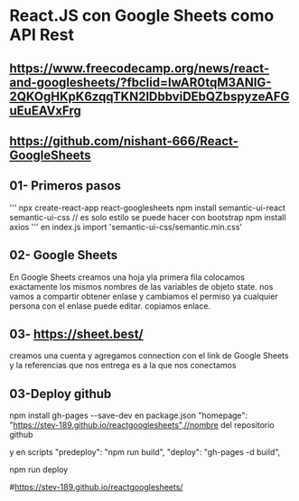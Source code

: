 # React.JS con Google Sheets como API Rest
## https://www.freecodecamp.org/news/react-and-googlesheets/?fbclid=IwAR0tqM3ANlG-2QKOgHKpK6zqqTKN2lDbbviDEbQZbspyzeAFGuEuEAVxFrg

## https://github.com/nishant-666/React-GoogleSheets
## 01- Primeros pasos
'''
npx create-react-app react-googlesheets
npm install semantic-ui-react semantic-ui-css // es solo estilo se puede hacer con bootstrap
npm install axios
'''
en index.js
import 'semantic-ui-css/semantic.min.css'

## 02- Google Sheets
En Google Sheets creamos una hoja yla primera fila colocamos exactamente los mismos nombres de las variables de objeto state.
nos vamos a compartir obtener enlase y cambiamos el permiso ya cualquier persona con el enlase puede editar.
copiamos enlace.

## 03- https://sheet.best/
creamos una cuenta y agregamos connection con el link de Google Sheets  y la referencias que nos entrega es a la que nos conectamos

## 03-Deploy github
npm install gh-pages --save-dev
en package.json
  "homepage": "https://stev-189.github.io/reactgooglesheets",//nombre del repositorio github
 
y en scripts
"predeploy": "npm run build",
"deploy": "gh-pages -d build",

npm run deploy

#https://stev-189.github.io/reactgooglesheets/ 